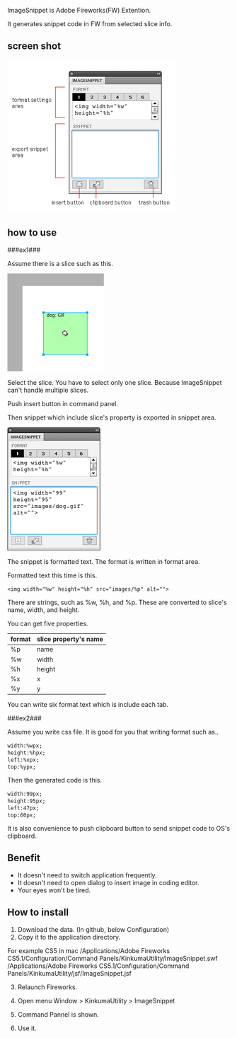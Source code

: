 ImageSnippet is Adobe Fireworks(FW) Extention.

It generates snippet code in FW from selected slice info.

## screen shot ##

![screen shot](https://github.com/KinkumaDesign/ImageSnippet/raw/master/images/image_snippet2_en.png)

## how to use ##

###ex1###

Assume there is a slice such as this.

![screen shot](https://github.com/KinkumaDesign/ImageSnippet/raw/master/images/image_snippet1.png)

Select the slice. You have to select only one slice. Because ImageSnippet can't handle multiple slices.

Push insert button in command panel. 

Then snippet which include slice's property is exported in snippet area.

![screen shot](https://github.com/KinkumaDesign/ImageSnippet/raw/master/images/screenshot.gif)

The snippet is formatted text.
The format is written in format area.

Formatted text this time is this.

    <img width="%w" height="%h" src="images/%p" alt="">


There are strings, such as %w, %h, and %p.
These are converted to slice's name, width, and height.

You can get five properties.

 format  | slice property's name
 ------------- | ------------- 
 %p    | name
 %w    | width
 %h | height
 %x | x
 %y | y
 
You can write six format text which is include each tab.

###ex2###

Assume you write css file.
It is good for you that writing format such as..

    width:%wpx;
    height:%hpx;
    left:%xpx;
    top:%ypx;

Then the generated code is this.

    width:99px;
    height:95px;
    left:47px;
    top:60px;


It is also convenience to push clipboard button to send snippet code to OS's clipboard.

## Benefit ##

- It doesn't need to switch application frequently.
- It doesn't need to open dialog to insert image in coding editor.
- Your eyes won't be tired.

## How to install ##

1. Download the data. (In github, below Configuration)
2. Copy it to the application directory.

For example CS5 in mac
/Applications/Adobe Fireworks CS5.1/Configuration/Command Panels/KinkumaUtility/ImageSnippet.swf
/Applications/Adobe Fireworks CS5.1/Configuration/Command Panels/KinkumaUtility/jsf/ImageSnippet.jsf

3. Relaunch Fireworks.

4. Open menu Window > KinkumaUtility > ImageSnippet

5. Command Pannel is shown.

6. Use it.




